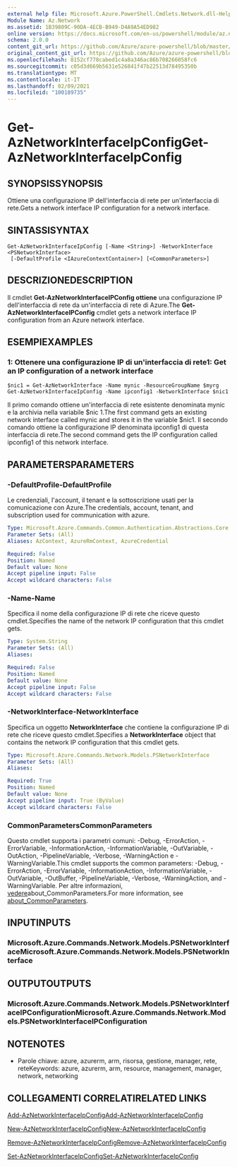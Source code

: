 ```yaml
---
external help file: Microsoft.Azure.PowerShell.Cmdlets.Network.dll-Help.xml
Module Name: Az.Network
ms.assetid: 1B39809C-90DA-4ECB-B949-D4A9A54ED982
online version: https://docs.microsoft.com/en-us/powershell/module/az.network/get-aznetworkinterfaceipconfig
schema: 2.0.0
content_git_url: https://github.com/Azure/azure-powershell/blob/master/src/Network/Network/help/Get-AzNetworkInterfaceIpConfig.md
original_content_git_url: https://github.com/Azure/azure-powershell/blob/master/src/Network/Network/help/Get-AzNetworkInterfaceIpConfig.md
ms.openlocfilehash: 8152cf778cabed1c4a8a346ac86b708266058fc6
ms.sourcegitcommit: c05d3d669b5631e526841f47b22513d78495350b
ms.translationtype: MT
ms.contentlocale: it-IT
ms.lasthandoff: 02/09/2021
ms.locfileid: "100189735"
---
```

# <span data-ttu-id="d9ae8-101">Get-AzNetworkInterfaceIpConfig</span><span class="sxs-lookup"><span data-stu-id="d9ae8-101">Get-AzNetworkInterfaceIpConfig</span></span>

## <span data-ttu-id="d9ae8-102">SYNOPSIS</span><span class="sxs-lookup"><span data-stu-id="d9ae8-102">SYNOPSIS</span></span>
<span data-ttu-id="d9ae8-103">Ottiene una configurazione IP dell'interfaccia di rete per un'interfaccia di rete.</span><span class="sxs-lookup"><span data-stu-id="d9ae8-103">Gets a network interface IP configuration for a network interface.</span></span>

## <span data-ttu-id="d9ae8-104">SINTASSI</span><span class="sxs-lookup"><span data-stu-id="d9ae8-104">SYNTAX</span></span>

```
Get-AzNetworkInterfaceIpConfig [-Name <String>] -NetworkInterface <PSNetworkInterface>
 [-DefaultProfile <IAzureContextContainer>] [<CommonParameters>]
```

## <span data-ttu-id="d9ae8-105">DESCRIZIONE</span><span class="sxs-lookup"><span data-stu-id="d9ae8-105">DESCRIPTION</span></span>
<span data-ttu-id="d9ae8-106">Il cmdlet **Get-AzNetworkInterfaceIPConfig ottiene** una configurazione IP dell'interfaccia di rete da un'interfaccia di rete di Azure.</span><span class="sxs-lookup"><span data-stu-id="d9ae8-106">The **Get-AzNetworkInterfaceIPConfig** cmdlet gets a network interface IP configuration from an Azure network interface.</span></span>

## <span data-ttu-id="d9ae8-107">ESEMPI</span><span class="sxs-lookup"><span data-stu-id="d9ae8-107">EXAMPLES</span></span>

### <span data-ttu-id="d9ae8-108">1: Ottenere una configurazione IP di un'interfaccia di rete</span><span class="sxs-lookup"><span data-stu-id="d9ae8-108">1: Get an IP configuration of a network interface</span></span>
```
$nic1 = Get-AzNetworkInterface -Name mynic -ResourceGroupName $myrg
Get-AzNetworkInterfaceIpConfig -Name ipconfig1 -NetworkInterface $nic1
```

<span data-ttu-id="d9ae8-109">Il primo comando ottiene un'interfaccia di rete esistente denominata mynic e la archivia nella variabile $nic 1.</span><span class="sxs-lookup"><span data-stu-id="d9ae8-109">The first command gets an existing network interface called mynic and stores it in the variable $nic1.</span></span> <span data-ttu-id="d9ae8-110">Il secondo comando ottiene la configurazione IP denominata ipconfig1 di questa interfaccia di rete.</span><span class="sxs-lookup"><span data-stu-id="d9ae8-110">The second command gets the IP configuration called ipconfig1 of this network interface.</span></span>
    

## <span data-ttu-id="d9ae8-111">PARAMETERS</span><span class="sxs-lookup"><span data-stu-id="d9ae8-111">PARAMETERS</span></span>

### <span data-ttu-id="d9ae8-112">-DefaultProfile</span><span class="sxs-lookup"><span data-stu-id="d9ae8-112">-DefaultProfile</span></span>
<span data-ttu-id="d9ae8-113">Le credenziali, l'account, il tenant e la sottoscrizione usati per la comunicazione con Azure.</span><span class="sxs-lookup"><span data-stu-id="d9ae8-113">The credentials, account, tenant, and subscription used for communication with azure.</span></span>

```yaml
Type: Microsoft.Azure.Commands.Common.Authentication.Abstractions.Core.IAzureContextContainer
Parameter Sets: (All)
Aliases: AzContext, AzureRmContext, AzureCredential

Required: False
Position: Named
Default value: None
Accept pipeline input: False
Accept wildcard characters: False
```

### <span data-ttu-id="d9ae8-114">-Name</span><span class="sxs-lookup"><span data-stu-id="d9ae8-114">-Name</span></span>
<span data-ttu-id="d9ae8-115">Specifica il nome della configurazione IP di rete che riceve questo cmdlet.</span><span class="sxs-lookup"><span data-stu-id="d9ae8-115">Specifies the name of the network IP configuration that this cmdlet gets.</span></span>

```yaml
Type: System.String
Parameter Sets: (All)
Aliases:

Required: False
Position: Named
Default value: None
Accept pipeline input: False
Accept wildcard characters: False
```

### <span data-ttu-id="d9ae8-116">-NetworkInterface</span><span class="sxs-lookup"><span data-stu-id="d9ae8-116">-NetworkInterface</span></span>
<span data-ttu-id="d9ae8-117">Specifica un oggetto **NetworkInterface** che contiene la configurazione IP di rete che riceve questo cmdlet.</span><span class="sxs-lookup"><span data-stu-id="d9ae8-117">Specifies a **NetworkInterface** object that contains the network IP configuration that this cmdlet gets.</span></span>

```yaml
Type: Microsoft.Azure.Commands.Network.Models.PSNetworkInterface
Parameter Sets: (All)
Aliases:

Required: True
Position: Named
Default value: None
Accept pipeline input: True (ByValue)
Accept wildcard characters: False
```

### <span data-ttu-id="d9ae8-118">CommonParameters</span><span class="sxs-lookup"><span data-stu-id="d9ae8-118">CommonParameters</span></span>
<span data-ttu-id="d9ae8-119">Questo cmdlet supporta i parametri comuni: -Debug, -ErrorAction, -ErrorVariable, -InformationAction, -InformationVariable, -OutVariable, -OutAction, -PipelineVariable, -Verbose, -WarningAction e -WarningVariable.</span><span class="sxs-lookup"><span data-stu-id="d9ae8-119">This cmdlet supports the common parameters: -Debug, -ErrorAction, -ErrorVariable, -InformationAction, -InformationVariable, -OutVariable, -OutBuffer, -PipelineVariable, -Verbose, -WarningAction, and -WarningVariable.</span></span> <span data-ttu-id="d9ae8-120">Per altre informazioni, [vedere](http://go.microsoft.com/fwlink/?LinkID=113216)about_CommonParameters.</span><span class="sxs-lookup"><span data-stu-id="d9ae8-120">For more information, see [about_CommonParameters](http://go.microsoft.com/fwlink/?LinkID=113216).</span></span>

## <span data-ttu-id="d9ae8-121">INPUT</span><span class="sxs-lookup"><span data-stu-id="d9ae8-121">INPUTS</span></span>

### <span data-ttu-id="d9ae8-122">Microsoft.Azure.Commands.Network.Models.PSNetworkInterface</span><span class="sxs-lookup"><span data-stu-id="d9ae8-122">Microsoft.Azure.Commands.Network.Models.PSNetworkInterface</span></span>

## <span data-ttu-id="d9ae8-123">OUTPUT</span><span class="sxs-lookup"><span data-stu-id="d9ae8-123">OUTPUTS</span></span>

### <span data-ttu-id="d9ae8-124">Microsoft.Azure.Commands.Network.Models.PSNetworkInterfaceIPConfiguration</span><span class="sxs-lookup"><span data-stu-id="d9ae8-124">Microsoft.Azure.Commands.Network.Models.PSNetworkInterfaceIPConfiguration</span></span>

## <span data-ttu-id="d9ae8-125">NOTE</span><span class="sxs-lookup"><span data-stu-id="d9ae8-125">NOTES</span></span>
* <span data-ttu-id="d9ae8-126">Parole chiave: azure, azurerm, arm, risorsa, gestione, manager, rete, rete</span><span class="sxs-lookup"><span data-stu-id="d9ae8-126">Keywords: azure, azurerm, arm, resource, management, manager, network, networking</span></span>

## <span data-ttu-id="d9ae8-127">COLLEGAMENTI CORRELATI</span><span class="sxs-lookup"><span data-stu-id="d9ae8-127">RELATED LINKS</span></span>

[<span data-ttu-id="d9ae8-128">Add-AzNetworkInterfaceIpConfig</span><span class="sxs-lookup"><span data-stu-id="d9ae8-128">Add-AzNetworkInterfaceIpConfig</span></span>](./Add-AzNetworkInterfaceIpConfig.md)

[<span data-ttu-id="d9ae8-129">New-AzNetworkInterfaceIpConfig</span><span class="sxs-lookup"><span data-stu-id="d9ae8-129">New-AzNetworkInterfaceIpConfig</span></span>](./New-AzNetworkInterfaceIpConfig.md)

[<span data-ttu-id="d9ae8-130">Remove-AzNetworkInterfaceIpConfig</span><span class="sxs-lookup"><span data-stu-id="d9ae8-130">Remove-AzNetworkInterfaceIpConfig</span></span>](./Remove-AzNetworkInterfaceIpConfig.md)

[<span data-ttu-id="d9ae8-131">Set-AzNetworkInterfaceIpConfig</span><span class="sxs-lookup"><span data-stu-id="d9ae8-131">Set-AzNetworkInterfaceIpConfig</span></span>](./Set-AzNetworkInterfaceIpConfig.md)


